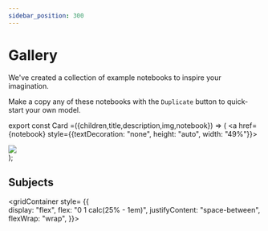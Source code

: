 ```yaml
---
sidebar_position: 300
---
```


# Gallery

We've created a collection of example notebooks to inspire your imagination. 

Make a copy any of these notebooks with the `Duplicate` button to quick-start your own model.

export const Card =({children,title,description,img,notebook}) => (
  <a href={notebook} style={{textDecoration: "none", height: "auto", width: "49%"}}> 
<div class="card" style={{
  borderRadius: "3px",
  backgroundColor: "var(--ifm-code-background)"}
  }>
  <img src={img}/>
</div>
</a>
);

## Subjects

<gridContainer style= {{  
display: "flex",
flex: "0 1 calc(25% - 1em)",
   justifyContent: "space-between",
   flexWrap: "wrap",
  }}>
  
<Card title="" img="https://user-images.githubusercontent.com/12210180/174136531-54a17857-24f0-4c6a-a201-2e0ea2747602.png" notebook="business" description=""></Card>

<Card title="" img="https://user-images.githubusercontent.com/12210180/174136601-68750d37-b023-4e47-ad4a-f7643ce81e8f.png" notebook="personal" description=""></Card>

</gridContainer>


